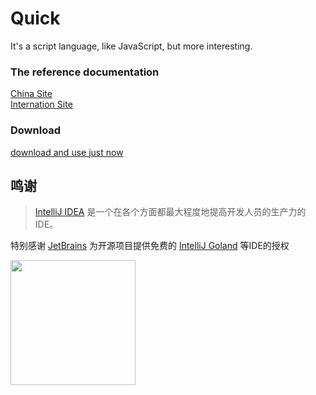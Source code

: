 # Quick
It's a script language, like JavaScript, but more interesting.

### The reference documentation
[China Site](https://changlie713.gitee.io/qk-doc/)  
[Internation Site](https://www.chenlh.cn/qk-doc/)

### Download
[download and use just now](https://gitee.com/qk-x/qk-bin)


## 鸣谢

> [IntelliJ IDEA](https://zh.wikipedia.org/zh-hans/IntelliJ_IDEA) 是一个在各个方面都最大程度地提高开发人员的生产力的 IDE。

特别感谢 [JetBrains](https://www.jetbrains.com/?from=quick) 为开源项目提供免费的 [IntelliJ Goland](https://www.jetbrains.com/go/?from=quick) 等IDE的授权  

[<img src="https://www.chenlh.cn/resource/jetBrain.png" width="200"/>](https://www.jetbrains.com/?from=quick)

